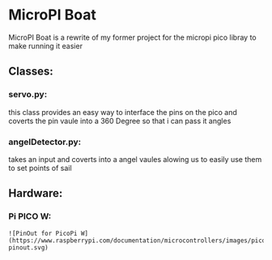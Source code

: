 # MicroPI Boat 
MicroPI Boat is a rewrite of my former project for the micropi pico libray to make running it easier 

## Classes:
### servo.py:
this class provides an easy way to interface the pins on the pico and coverts the pin vaule into a 360 Degree so that i can pass it angles

### angelDetector.py:
takes an input and coverts into a angel vaules alowing us to easily use them to set points of sail  

## Hardware:
### Pi PICO W:
    ![PinOut for PicoPi W](https://www.raspberrypi.com/documentation/microcontrollers/images/pico-pinout.svg)